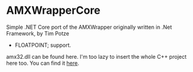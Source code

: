 # AMXWrapperCore
Simple .NET Core port of the AMXWrapper originally written in .Net Framework, by Tim Potze


- FLOATPOINT; support.


amx32.dll can be found here.
I'm too lazy to insert the whole C++ project here too. You can find it [here](https://github.com/ikkentim/AMXWrapper).
